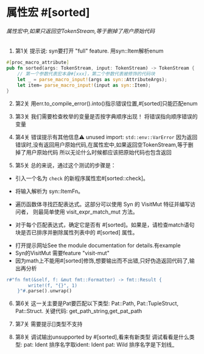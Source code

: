 # 属性宏 #[sorted]

###### 属性宏中,如果只返回空TokenStream,等于删掉了用户原始代码

1. 第1关
提示说: syn要打开 "full" feature. 用syn::Item解析enum

```rust
#[proc_macro_attribute]
pub fn sorted(args: TokenStream, input: TokenStream) -> TokenStream {
    // 第一个参数代表宏本身#[xxx]，第二个参数代表被修饰的代码块
    let _ = parse_macro_input!(args as syn::AttributeArgs);
    let item= parse_macro_input!(input as syn::Item);
}
```

2. 第2关
用err.to_compile_error().into()指示错误位置,#[sorted]只能匹配enum

3. 第3关
我们需要检查枚举的变量是否按字典顺序出现！
将错误指向顺序错误的变量

4. 第4关
错误提示有其他信息:warning: unused import: `std::env::VarError`
因为返回错误时,没有返回用户原始代码,在属性宏中,如果返回空TokenStream,等于删掉了用户原始代码
所以无论什么时候都应该把原始代码也包含返回

5. 第5关
总的来说，通过这个测试的步骤是：
- 引入一个名为 `check` 的新程序属性宏#[sorted::check]。
- 将输入解析为 syn::ItemFn。
- 遍历函数体寻找匹配表达式。这部分可以使用 Syn 的 VisitMut 特征并编写访问者，
则最简单使用 visit_expr_match_mut 方法。

- 对于每个匹配表达式，确定它是否有 #[sorted]。如果是，请检查match语句块是否已排序并删除属性列表中的 #[sorted] 属性。

* 打开提示网址See the module documentation for details.有example
* Syn的VisitMut 需要feature "visit-mut"
* 因为math上不能用#[sorted]修饰,想要输出而不出错,只好伪造返回代码了,输出再分析

```rust
r#"fn fmt(&self, f: &mut fmt::Formatter) -> fmt::Result {
        write!(f, "{}", 1)
    }"#.parse().unwrap()
```
6. 第6关
这一关主要是Pat要匹配以下类型:
Pat::Path, Pat::TupleStruct, Pat::Struct.
关键代码:
get_path_string,get_pat_path

7. 第7关
需要提示[]类型不支持

8. 第8关
调试输出unsupported by #[sorted],看来有新类型
调试看看是什么类型:
pat: Ident 排序名字取ident: Ident
pat: Wild 排序名字是下划线_
